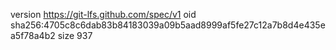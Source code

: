 version https://git-lfs.github.com/spec/v1
oid sha256:4705c8c6dab83b84183039a09b5aad8999af5fe27c12a7b8d4e435ea5f78a4b2
size 937
